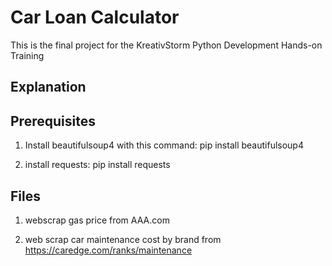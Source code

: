 # Car Loan Calculator

This is the final project for the KreativStorm Python Development Hands-on Training

## Explanation


## Prerequisites
1. Install beautifulsoup4 with this command:
    pip install beautifulsoup4

2. install requests:
    pip install requests

## Files
1. webscrap gas price from AAA.com

2. web scrap car maintenance cost by brand from https://caredge.com/ranks/maintenance

